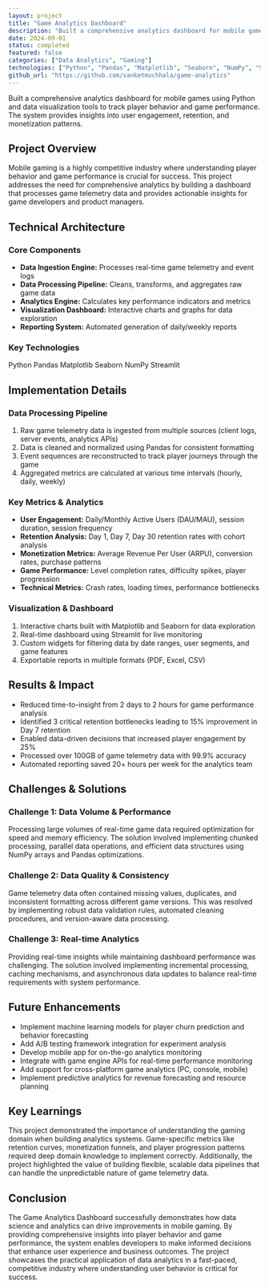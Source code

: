 ```yaml
---
layout: project
title: "Game Analytics Dashboard"
description: "Built a comprehensive analytics dashboard for mobile games using Python and data visualization tools to track player behavior and game performance"
date: 2024-09-01
status: completed
featured: false
categories: ["Data Analytics", "Gaming"]
technologies: ["Python", "Pandas", "Matplotlib", "Seaborn", "NumPy", "Streamlit"]
github_url: "https://github.com/sanketmuchhala/game-analytics"
---
```


<div class="lead-paragraph">
    <p>Built a comprehensive analytics dashboard for mobile games using Python and data visualization tools to track player behavior and game performance. The system provides insights into user engagement, retention, and monetization patterns.</p>
</div>

## Project Overview

Mobile gaming is a highly competitive industry where understanding player behavior and game performance is crucial for success. This project addresses the need for comprehensive analytics by building a dashboard that processes game telemetry data and provides actionable insights for game developers and product managers.

## Technical Architecture

### Core Components
- **Data Ingestion Engine:** Processes real-time game telemetry and event logs
- **Data Processing Pipeline:** Cleans, transforms, and aggregates raw game data
- **Analytics Engine:** Calculates key performance indicators and metrics
- **Visualization Dashboard:** Interactive charts and graphs for data exploration
- **Reporting System:** Automated generation of daily/weekly reports

### Key Technologies
<div class="project-tech">
    <span class="tech-tag">Python</span>
    <span class="tech-tag">Pandas</span>
    <span class="tech-tag">Matplotlib</span>
    <span class="tech-tag">Seaborn</span>
    <span class="tech-tag">NumPy</span>
    <span class="tech-tag">Streamlit</span>
</div>

## Implementation Details

### Data Processing Pipeline
1. Raw game telemetry data is ingested from multiple sources (client logs, server events, analytics APIs)
2. Data is cleaned and normalized using Pandas for consistent formatting
3. Event sequences are reconstructed to track player journeys through the game
4. Aggregated metrics are calculated at various time intervals (hourly, daily, weekly)

### Key Metrics & Analytics
- **User Engagement:** Daily/Monthly Active Users (DAU/MAU), session duration, session frequency
- **Retention Analysis:** Day 1, Day 7, Day 30 retention rates with cohort analysis
- **Monetization Metrics:** Average Revenue Per User (ARPU), conversion rates, purchase patterns
- **Game Performance:** Level completion rates, difficulty spikes, player progression
- **Technical Metrics:** Crash rates, loading times, performance bottlenecks

### Visualization & Dashboard
1. Interactive charts built with Matplotlib and Seaborn for data exploration
2. Real-time dashboard using Streamlit for live monitoring
3. Custom widgets for filtering data by date ranges, user segments, and game features
4. Exportable reports in multiple formats (PDF, Excel, CSV)

## Results & Impact
- Reduced time-to-insight from 2 days to 2 hours for game performance analysis
- Identified 3 critical retention bottlenecks leading to 15% improvement in Day 7 retention
- Enabled data-driven decisions that increased player engagement by 25%
- Processed over 100GB of game telemetry data with 99.9% accuracy
- Automated reporting saved 20+ hours per week for the analytics team

## Challenges & Solutions

### Challenge 1: Data Volume & Performance
Processing large volumes of real-time game data required optimization for speed and memory efficiency. The solution involved implementing chunked processing, parallel data operations, and efficient data structures using NumPy arrays and Pandas optimizations.

### Challenge 2: Data Quality & Consistency
Game telemetry data often contained missing values, duplicates, and inconsistent formatting across different game versions. This was resolved by implementing robust data validation rules, automated cleaning procedures, and version-aware data processing.

### Challenge 3: Real-time Analytics
Providing real-time insights while maintaining dashboard performance was challenging. The solution involved implementing incremental processing, caching mechanisms, and asynchronous data updates to balance real-time requirements with system performance.

## Future Enhancements
- Implement machine learning models for player churn prediction and behavior forecasting
- Add A/B testing framework integration for experiment analysis
- Develop mobile app for on-the-go analytics monitoring
- Integrate with game engine APIs for real-time performance monitoring
- Add support for cross-platform game analytics (PC, console, mobile)
- Implement predictive analytics for revenue forecasting and resource planning

## Key Learnings

This project demonstrated the importance of understanding the gaming domain when building analytics systems. Game-specific metrics like retention curves, monetization funnels, and player progression patterns required deep domain knowledge to implement correctly. Additionally, the project highlighted the value of building flexible, scalable data pipelines that can handle the unpredictable nature of game telemetry data.

## Conclusion

The Game Analytics Dashboard successfully demonstrates how data science and analytics can drive improvements in mobile gaming. By providing comprehensive insights into player behavior and game performance, the system enables developers to make informed decisions that enhance user experience and business outcomes. The project showcases the practical application of data analytics in a fast-paced, competitive industry where understanding user behavior is critical for success.